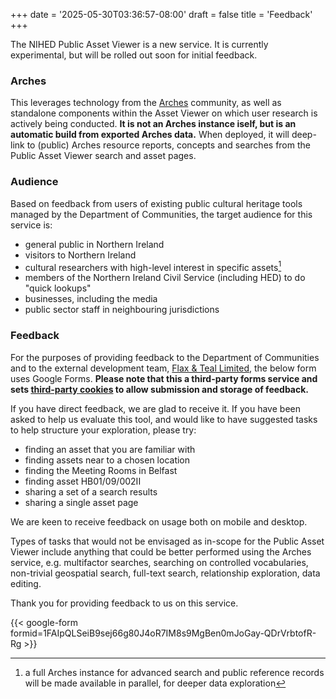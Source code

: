 +++
date = '2025-05-30T03:36:57-08:00'
draft = false
title = 'Feedback'
+++

The NIHED Public Asset Viewer is a new service. It is currently experimental, but will be rolled out soon for initial feedback.

### Arches

This leverages technology from the [Arches](https://www.archesproject.org/) community,
as well as standalone components within the Asset Viewer on which user research is actively being conducted. **It is not an Arches instance
iself, but is an automatic build from exported Arches data.** When deployed, it will deep-link to (public) Arches resource reports, concepts and searches
from the Public Asset Viewer search and asset pages.

### Audience

Based on feedback from users of existing public cultural heritage tools managed by the Department of Communities, the target audience for this service is:

* general public in Northern Ireland
* visitors to Northern Ireland
* cultural researchers with high-level interest in specific assets[^1]
* members of the Northern Ireland Civil Service (including HED) to do "quick lookups"
* businesses, including the media
* public sector staff in neighbouring jurisdictions

[^1]: a full Arches instance for advanced search and public reference records will be made available in parallel, for deeper data exploration

### Feedback

For the purposes of providing feedback to the Department of Communities and to the external development team, [Flax &amp; Teal Limited](flaxandteal.co.uk), the
below form uses Google Forms. **Please note that this a third-party forms service and sets [third-party cookies](/cookies/) to allow
submission and storage of feedback.**

If you have direct feedback, we are glad to receive it. If you have been asked to help us evaluate this tool, and would like to have
suggested tasks to help structure your exploration, please try:

 - finding an asset that you are familiar with
 - finding assets near to a chosen location
 - finding the Meeting Rooms in Belfast
 - finding asset HB01/09/002II
 - sharing a set of a search results
 - sharing a single asset page

We are keen to receive feedback on usage both on mobile and desktop.

Types of tasks that would not be envisaged as in-scope for the Public Asset Viewer include anything that could be better performed
using the Arches service, e.g. multifactor searches, searching on controlled vocabularies, non-trivial geospatial search, full-text
search, relationship exploration, data editing.

Thank you for providing feedback to us on this service.

{{< google-form formid=1FAIpQLSeiB9sej66g80J4oR7IM8s9MgBen0mJoGay-QDrVrbtofR-Rg >}}

